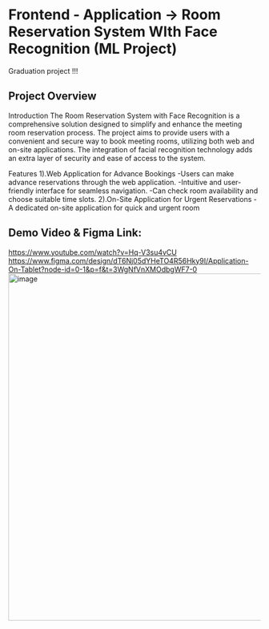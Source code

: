 # Frontend - Application -> Room Reservation System WIth Face Recognition (ML Project)      
Graduation project !!!
## Project Overview
Introduction
The Room Reservation System with Face Recognition is a comprehensive solution designed to simplify and enhance the meeting room reservation process. The project aims to provide users with a convenient and secure way to book meeting rooms, utilizing both web and on-site applications. The integration of facial recognition technology adds an extra layer of security and ease of access to the system.

Features
1).Web Application for Advance Bookings
    -Users can make advance reservations through the web application.
    -Intuitive and user-friendly interface for seamless navigation.
    -Can check room availability and choose suitable time slots.
2).On-Site Application for Urgent Reservations
    -A dedicated on-site application for quick and urgent room
## Demo Video & Figma Link:
https://www.youtube.com/watch?v=Hq-V3su4vCU<br/>
https://www.figma.com/design/dT6Nj05dYHeTO4R56Hky9I/Application-On-Tablet?node-id=0-1&p=f&t=3WgNfVnXMOdbgWF7-0
<img width="1291" height="693" alt="image" src="https://github.com/user-attachments/assets/0c0182a6-0cc9-4987-bfdd-329a95129544" />


